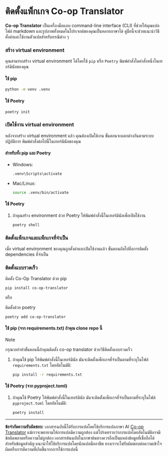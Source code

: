 <!--
CO_OP_TRANSLATOR_METADATA:
{
  "original_hash": "510827ad22a2031a50838919c3594828",
  "translation_date": "2025-10-15T03:17:10+00:00",
  "source_file": "getting_started/command-line-guide/install-package.md",
  "language_code": "th"
}
-->
# ติดตั้งแพ็กเกจ Co-op Translator

**Co-op Translator** เป็นเครื่องมือแบบ command-line interface (CLI) ที่ช่วยให้คุณแปลไฟล์ markdown และรูปภาพทั้งหมดในโปรเจกต์ของคุณเป็นหลายภาษาได้ คู่มือนี้จะช่วยแนะนำวิธีตั้งค่าและใช้งานตัวแปลสำหรับกรณีต่าง ๆ

### สร้าง virtual environment

คุณสามารถสร้าง virtual environment ได้โดยใช้ `pip` หรือ `Poetry` พิมพ์คำสั่งใดคำสั่งหนึ่งในเทอร์มินัลของคุณ

#### ใช้ pip

```bash
python -m venv .venv
```

#### ใช้ Poetry

```bash
poetry init
```

### เปิดใช้งาน virtual environment

หลังจากสร้าง virtual environment แล้ว คุณต้องเปิดใช้งาน ขั้นตอนจะแตกต่างกันตามระบบปฏิบัติการ พิมพ์คำสั่งต่อไปนี้ในเทอร์มินัลของคุณ

#### สำหรับทั้ง pip และ Poetry

- Windows:

    ```bash
    .venv\Scripts\activate
    ```

- Mac/Linux:

    ```bash
    source .venv/bin/activate
    ```

#### ใช้ Poetry

1. ถ้าคุณสร้าง environment ด้วย Poetry ให้พิมพ์คำสั่งนี้ในเทอร์มินัลเพื่อเปิดใช้งาน

    ```bash
    poetry shell
    ```

### ติดตั้งแพ็กเกจและแพ็กเกจที่จำเป็น

เมื่อ virtual environment ของคุณถูกตั้งค่าและเปิดใช้งานแล้ว ขั้นตอนถัดไปคือการติดตั้ง dependencies ที่จำเป็น

### ติดตั้งแบบรวดเร็ว

ติดตั้ง Co-Op Translator ด้วย pip

```
pip install co-op-translator
```
หรือ

ติดตั้งด้วย poetry
```
poetry add co-op-translator
```

#### ใช้ pip (จาก requirements.txt) ถ้าคุณ clone repo นี้

> [!NOTE]
> กรุณาอย่าทำขั้นตอนนี้ถ้าคุณติดตั้ง co-op translator ด้วยวิธีติดตั้งแบบรวดเร็ว

1. ถ้าคุณใช้ pip ให้พิมพ์คำสั่งนี้ในเทอร์มินัล มันจะติดตั้งแพ็กเกจที่จำเป็นตามที่ระบุในไฟล์ `requirements.txt` โดยอัตโนมัติ:

    ```bash
    pip install -r requirements.txt
    ```

#### ใช้ Poetry (จาก pyproject.toml)

1. ถ้าคุณใช้ Poetry ให้พิมพ์คำสั่งนี้ในเทอร์มินัล มันจะติดตั้งแพ็กเกจที่จำเป็นตามที่ระบุในไฟล์ `pyproject.toml` โดยอัตโนมัติ:

    ```bash
    poetry install
    ```

---

**ข้อจำกัดความรับผิดชอบ**:
เอกสารฉบับนี้ได้รับการแปลโดยใช้บริการแปลภาษา AI [Co-op Translator](https://github.com/Azure/co-op-translator) แม้เราจะพยายามให้การแปลมีความถูกต้อง แต่โปรดทราบว่าการแปลโดยอัตโนมัติอาจมีข้อผิดพลาดหรือความไม่ถูกต้อง เอกสารต้นฉบับในภาษาต้นทางควรถือเป็นแหล่งข้อมูลที่เชื่อถือได้ สำหรับข้อมูลสำคัญ แนะนำให้ใช้บริการแปลโดยนักแปลมืออาชีพ ทางเราจะไม่รับผิดชอบต่อความเข้าใจผิดหรือการตีความที่เกิดขึ้นจากการใช้การแปลนี้